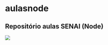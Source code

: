 # aulasnode

## Repositório aulas SENAI (Node) ##

![](https://www.google.com/url?sa=i&url=https%3A%2F%2Fpt.wikipedia.org%2Fwiki%2FNode.js&psig=AOvVaw2j-d2rlYDGMJzxqKtH4Cyx&ust=1738870444055000&source=images&cd=vfe&opi=89978449&ved=0CBQQjRxqFwoTCOj0kqujrYsDFQAAAAAdAAAAABAE)